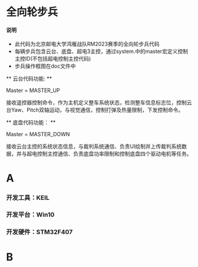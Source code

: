 # 全向轮步兵
#### 说明
* 此代码为北京邮电大学鸿雁战队RM2023赛季的全向轮步兵代码
* 每辆步兵包含云台、底盘、超电3主控，通过system.中的master宏定义控制主控ID(不包括超电控制主控代码)
* 步兵操作框图在doc文件中

** 云台代码功能:  **

Master = MASTER_UP

接收遥控器控制命令，作为主机定义整车系统状态，检测整车信息标志位，控制云台Yaw、Pitch双轴运动，与视觉通信，控制打弹及热量限制，下发控制命令。

** 底盘代码功能： **

Master = MASTER_DOWN

接收云台主控的系统状态信息，与裁判系统通信、负责UI绘制并上传裁判系统数据，并与超电控制主控通信、负责底盘功率限制和控制底盘四个驱动电机等任务。

# A
### 开发工具：KEIL
### 开发平台：Win10
### 开发硬件：STM32F407

# B
